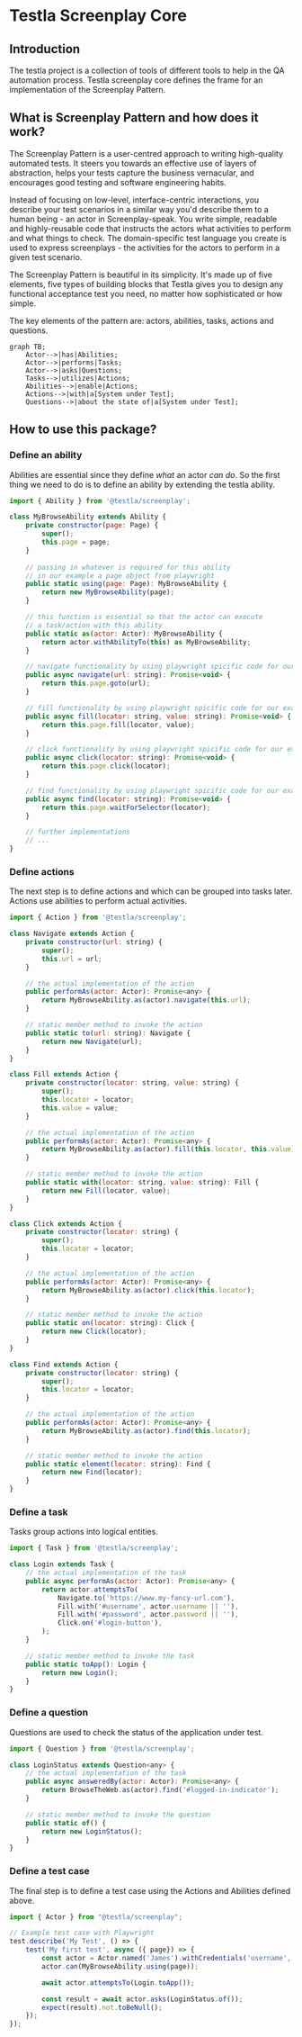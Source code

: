 # Testla Screenplay Core

## Introduction

The testla project is a collection of tools of different tools to help in the QA automation process.
Testla screenplay core defines the frame for an implementation of the Screenplay Pattern.

## What is Screenplay Pattern and how does it work?

The Screenplay Pattern is a user-centred approach to writing high-quality automated tests. It steers you towards an effective use of layers of abstraction, helps your tests capture the business vernacular, and encourages good testing and software engineering habits.

Instead of focusing on low-level, interface-centric interactions, you describe your test scenarios in a similar way you'd describe them to a human being - an actor in Screenplay-speak. You write simple, readable and highly-reusable code that instructs the actors what activities to perform and what things to check. The domain-specific test language you create is used to express screenplays - the activities for the actors to perform in a given test scenario.

The Screenplay Pattern is beautiful in its simplicity. It's made up of five elements, five types of building blocks that Testla gives you to design any functional acceptance test you need, no matter how sophisticated or how simple.

The key elements of the pattern are: actors, abilities, tasks, actions and questions.

```mermaid
graph TB;
    Actor-->|has|Abilities;
    Actor-->|performs|Tasks;
    Actor-->|asks|Questions;
    Tasks-->|utilizes|Actions;
    Abilities-->|enable|Actions;
    Actions-->|with|a[System under Test];
    Questions-->|about the state of|a[System under Test];
```

## How to use this package?

### Define an ability

Abilities are essential since they define _what_ an actor _can do_. So the first thing we need to do is to define an ability by extending the testla ability.

```js
import { Ability } from '@testla/screenplay';

class MyBrowseAbility extends Ability {
    private constructor(page: Page) {
        super();
        this.page = page;
    }
    
    // passing in whatever is required for this ability
    // in our example a page object from playwright
    public static using(page: Page): MyBrowseAbility {
        return new MyBrowseAbility(page);
    }

    // this function is essential so that the actor can execute
    // a task/action with this ability
    public static as(actor: Actor): MyBrowseAbility {
        return actor.withAbilityTo(this) as MyBrowseAbility;
    }

    // navigate functionality by using playwright spicific code for our example
    public async navigate(url: string): Promise<void> {
        return this.page.goto(url);
    }

    // fill functionality by using playwright spicific code for our example
    public async fill(locator: string, value: string): Promise<void> {
        return this.page.fill(locator, value);
    }

    // click functionality by using playwright spicific code for our example
    public async click(locator: string): Promise<void> {
        return this.page.click(locator);
    }

    // find functionality by using playwright spicific code for our example
    public async find(locator: string): Promise<void> {
        return this.page.waitForSelector(locator);
    }

    // further implementations
    // ...
}
```

### Define actions

The next step is to define actions and which can be grouped into tasks later. Actions use abilities to perform actual activities.

```js
import { Action } from '@testla/screenplay';

class Navigate extends Action {
    private constructor(url: string) {
        super();
        this.url = url;
    }

    // the actual implementation of the action
    public performAs(actor: Actor): Promise<any> {
        return MyBrowseAbility.as(actor).navigate(this.url);
    }

    // static member method to invoke the action
    public static to(url: string): Navigate {
        return new Navigate(url);
    }
}

class Fill extends Action {
    private constructor(locator: string, value: string) {
        super();
        this.locator = locator;
        this.value = value;
    }

    // the actual implementation of the action
    public performAs(actor: Actor): Promise<any> {
        return MyBrowseAbility.as(actor).fill(this.locator, this.value);
    }

    // static member method to invoke the action
    public static with(locator: string, value: string): Fill {
        return new Fill(locator, value);
    }
}

class Click extends Action {
    private constructor(locator: string) {
        super();
        this.locator = locator;
    }

    // the actual implementation of the action
    public performAs(actor: Actor): Promise<any> {
        return MyBrowseAbility.as(actor).click(this.locator);
    }

    // static member method to invoke the action
    public static on(locator: string): Click {
        return new Click(locator);
    }
}

class Find extends Action {
    private constructor(locator: string) {
        super();
        this.locator = locator;
    }

    // the actual implementation of the action
    public performAs(actor: Actor): Promise<any> {
        return MyBrowseAbility.as(actor).find(this.locator);
    }

    // static member method to invoke the action
    public static element(locator: string): Find {
        return new Find(locator);
    }
}
```

### Define a task

Tasks group actions into logical entities.

```js
import { Task } from '@testla/screenplay';

class Login extends Task {
    // the actual implementation of the task
    public async performAs(actor: Actor): Promise<any> {
        return actor.attemptsTo(
            Navigate.to('https://www.my-fancy-url.com'),
            Fill.with('#username', actor.username || ''),
            Fill.with('#password', actor.password || ''),
            Click.on('#login-button'),
        );
    }

    // static member method to invoke the task
    public static toApp(): Login {
        return new Login();
    }
}
```

### Define a question

Questions are used to check the status of the application under test.

```js
import { Question } from '@testla/screenplay';

class LoginStatus extends Question<any> {
    // the actual implementation of the task
    public async answeredBy(actor: Actor): Promise<any> {
        return BrowseTheWeb.as(actor).find('#logged-in-indicator');
    }

    // static member method to invoke the question
    public static of() {
        return new LoginStatus();
    }
}
```

### Define a test case

The final step is to define a test case using the Actions and Abilities defined above.

```js
import { Actor } from "@testla/screenplay";

// Example test case with Playwright
test.describe('My Test', () => {
    test('My first test', async ({ page}) => {
        const actor = Actor.named('James').withCredentials('username', 'password');
        actor.can(MyBrowseAbility.using(page));

        await actor.attemptsTo(Login.toApp());

        const result = await actor.asks(LoginStatus.of());
        expect(result).not.toBeNull();
    });
});
```
